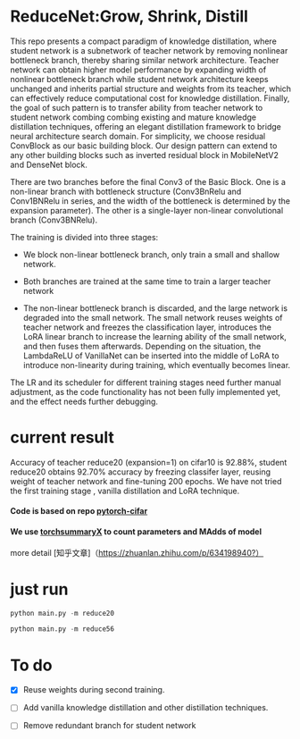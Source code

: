 # ReduceNet:Grow, Shrink, Distill
This repo presents a compact paradigm of knowledge distillation, where student network is a subnetwork of teacher network by removing nonlinear bottleneck branch, thereby sharing similar network architecture. Teacher network can obtain higher model performance by expanding width of nonlinear bottleneck branch while student network architecture keeps unchanged and inherits partial structure and weights from its teacher, which can effectively reduce computational cost for knowledge distillation. Finally, the goal of such pattern is to transfer ability from teacher network to student network combing combing existing and mature knowledge distillation techniques, offering an elegant distillation framework to bridge neural architecture search domain. For simplicity, we choose residual ConvBlock as our basic building block. Our design pattern can extend to any other building blocks such as inverted residual block in MobileNetV2 and DenseNet block.

There are two branches before the final Conv3 of the Basic Block. One is a non-linear branch with bottleneck structure (Conv3BnRelu and Conv1BNRelu in series, and the width of the bottleneck is determined by the expansion parameter). The other is a single-layer non-linear convolutional branch (Conv3BNRelu).

The training is divided into three stages: 

*  We block non-linear bottleneck branch, only train a small and shallow network.

*  Both branches are trained at the same time to train a larger teacher network

* The non-linear  bottleneck branch is discarded, and the large network is degraded into the small network. The small network reuses weights of teacher network and freezes the classification layer, introduces the LoRA linear branch to increase the learning ability of the small network, and then fuses them afterwards. Depending on the situation, the LambdaReLU of VanillaNet can be inserted into the middle of LoRA to introduce non-linearity during training, which eventually becomes linear.

The LR and its scheduler for different training stages need further manual adjustment, as the code functionality has not been fully implemented yet, and the effect needs further debugging.


# current result
Accuracy of teacher reduce20 (expansion=1) on cifar10 is 92.88%, student reduce20 obtains 92.70% accuracy by freezing classifer layer, reusing weight of teacher network and fine-tuning 200 epochs. We have not tried the first training stage , vanilla distillation and LoRA technique.

#### Code is based on repo [pytorch-cifar](https://github.com/kuangliu/pytorch-cifar)

#### We use [torchsummaryX](https://github.com/nmhkahn/torchsummaryX) to count parameters and MAdds of model

more detail [知乎文章]（https://zhuanlan.zhihu.com/p/634198940?）




# just run
```python
python main.py -m reduce20
```
```python
python main.py -m reduce56
```



# To do
- [x] Reuse weights during second training.
- [ ] Add vanilla knowledge distillation and other distillation techniques.
- [ ] Remove redundant branch for student network








